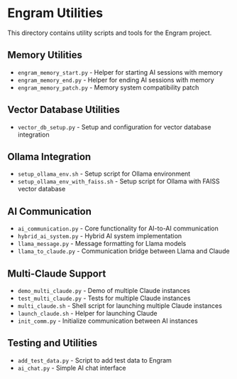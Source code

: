 # Engram Utilities

This directory contains utility scripts and tools for the Engram project.

## Memory Utilities

- `engram_memory_start.py` - Helper for starting AI sessions with memory
- `engram_memory_end.py` - Helper for ending AI sessions with memory
- `engram_memory_patch.py` - Memory system compatibility patch

## Vector Database Utilities

- `vector_db_setup.py` - Setup and configuration for vector database integration

## Ollama Integration

- `setup_ollama_env.sh` - Setup script for Ollama environment
- `setup_ollama_env_with_faiss.sh` - Setup script for Ollama with FAISS vector database

## AI Communication

- `ai_communication.py` - Core functionality for AI-to-AI communication
- `hybrid_ai_system.py` - Hybrid AI system implementation
- `llama_message.py` - Message formatting for Llama models
- `llama_to_claude.py` - Communication bridge between Llama and Claude

## Multi-Claude Support

- `demo_multi_claude.py` - Demo of multiple Claude instances
- `test_multi_claude.py` - Tests for multiple Claude instances
- `multi_claude.sh` - Shell script for launching multiple Claude instances
- `launch_claude.sh` - Helper for launching Claude
- `init_comm.py` - Initialize communication between AI instances

## Testing and Utilities

- `add_test_data.py` - Script to add test data to Engram
- `ai_chat.py` - Simple AI chat interface
